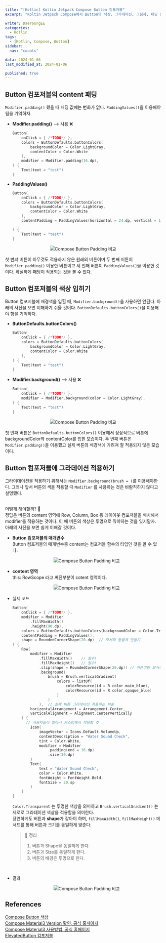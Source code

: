 ```yaml
---
title: "[Kotlin] Koltin Jetpack Compose Button 컴포저블"
excerpt: "Koltin Jetpack Compose에서 Button의 색상, 그라데이션, 그림자, 패딩 입히는 방법을 알아보자, "

writer: DaeYoungEE
categories:
  - Kotlin
tags:
  - [Kotlin, Compose, Button]
sidebar:
  nav: "counts"

data: 2024-01-06
last_modified_at: 2024-01-06

published: true
---
```


## Button 컴포저블의 content 패딩

`Modifier.padding()` 했을 때 패딩 값에는 변화가 없다. `PaddingValues()`을 이용해야 됨을 기억하자.

- **Modifier.padding()** --> 사용 ❌
  ```kotlin
  Button(
      onClick = { /*TODO*/ },
      colors = ButtonDefaults.buttonColors(
          backgroundColor = Color.LightGray,
          contentColor = Color.White
      ),
      modifier = Modifier.padding(16.dp),
  ) {
      Text(text = "test")
  }
  ```
- **PaddingValues()**

  ```kotlin
  Button(
      onClick = { /*TODO*/ },
      colors = ButtonDefaults.buttonColors(
          backgroundColor = Color.LightGray,
          contentColor = Color.White
      ),
      contentPadding = PaddingValues(horizontal = 24.dp, vertical = 12.dp),

  ) {
      Text(text = "test")
  }
  ```

<div align="center">
  <img alt="Compose Button Padding 비교" src="https://github.com/DaeYoungee/Compose_study/assets/121485300/923704e4-e97d-4e0e-a915-c22ec7ffafc5">   
</div>

첫 번쨰 버튼이 아무것도 적용하지 않은 원래의 버튼이며 두 번째 버튼이 `Modifier.padding()` 이용한 버튼이고 세 번째 버튼이 `PaddingValues()`을 이용한 것이다. 확실하게 패딩이 적용되는 것을 볼 수 있다.

## Button 컴포저블의 색상 입히기

Button 컴포저블에 배경색을 입힐 때, `Modifier.background()`을 사용하면 안된다. 아래의 사진을 보면 이해하기 쉬울 것이다. `ButtonDefaults.buttonColors()`을 이용해야 함을 기억하자.

- **ButtonDefaults.buttonColors()**

  ```kotlin
  Button(
      onClick = { /*TODO*/ },
      colors = ButtonDefaults.buttonColors(
          backgroundColor = Color.LightGray,
          contentColor = Color.White
      ),
  ) {
      Text(text = "test")
  }
  ```

- **Modifier.background()** --> 사용 ❌

  ```kotlin
  Button(
      onClick = { /*TODO*/ },
      modifier = Modifier.background(color = Color.LightGray),
  ) {
      Text(text = "test")
  }
  ```

<div align="center">
  <img alt="Compose Button Padding 비교" src="https://github.com/DaeYoungee/Compose_study/assets/121485300/41a487a4-09b6-4462-919c-9e7c32aec326">   
</div>

첫 번째 버튼은 `ButtonDefaults.buttonColors()` 이용해서 정상적으로 버튼에 backgroundColor와 contentColor를 입힌 모습이다. 두 번째 버튼은 `Modifier.padding()`을 이용했고 실제 버튼의 배경색에 가려져 잘 적용되지 않은 모습이다.

## Button 컴포저블에 그라데이션 적용하기

그라이데이션을 적용하기 위해서는 `Modifier.background(brush = )`를 이용해야한다. 그러나 앞서 버튼의 색을 적용할 때 `Modifier` 를 사용하는 것은 바람직하지 않다고 설명했다.

<br>
어떻게 해야할까? 🧐

<br>   
정답은 버튼의 content 영역에 Row, Column, Box 등 레이아웃 컴포저블을 배치해서 modifier를 적용하는 것이다. 이 때 버튼의 색상은 투명으로 줘야하는 것을 잊지말자. 아래의 사진을 보면 쉽게 이해갈 것이다.

- **Button 컴포저블의 매개변수**  
  Button 컴포저블의 매개변수중 content는 컴포저블 함수의 타입인 것을 알 수 있다.
  <div align="center">
    <img alt="Compose Button Padding 비교" src="https://github.com/DaeYoungee/Compose_study/assets/121485300/b6a11010-7c92-4b30-836d-0d42dd024bca">   
  </div>
- **content 영역**  
  this: RowScope 라고 써진부분이 cotent 영역이다.
  <div align="center">
    <img alt="Compose Button Padding 비교" src="https://github.com/DaeYoungee/Compose_study/assets/121485300/96488ccc-9218-41a2-8fa2-6c627637b2a8">   
  </div>
- 실제 코드

  ```kotlin
  Button(
      onClick = { /*TODO*/ },
      modifier = Modifier
          .fillMaxWidth()
          .height(90.dp),
      colors = ButtonDefaults.buttonColors(backgroundColor = Color.Transparent),  //  버튼 배경색 투명화
      contentPadding = PaddingValues(),
      shape = RoundedCornerShape(20.dp)  // 모서리 둥글게 만들기
  ) {
      Row(
          modifier = Modifier
              .fillMaxWidth()    // 필수!
              .fillMaxHeight()   // 필수!
              .clip(shape = RoundedCornerShape(20.dp)) // 버튼이랑 모서리 각도 똑같이 적용할 것!
              .background(
                  brush = Brush.verticalGradient(
                      colors = listOf(
                          colorResource(id = R.color.main_blue),
                          colorResource(id = R.color.opaque_blue)
                      )
                  )
              ),  // 실제 버튼 그라데이션 적용하는 부분
          horizontalArrangement = Arrangement.Center,
          verticalAlignment = Alignment.CenterVertically
      ) {
        // 사용자들이 알아서 커스텀해서 적용할 것
          Icon(
              imageVector = Icons.Default.VolumeUp,
              contentDescription = "Water Sound Check",
              tint = Color.White,
              modifier = Modifier
                  .padding(end = 16.dp)
                  .size(30.dp)
          )
          Text(
              text = "Water Sound Check",
              color = Color.White,
              fontWeight = FontWeight.Bold,
              fontSize = 20.sp
          )
      }
  }
  ```

  `Color.Transparent` 는 투명한 색상을 의미하고 `Brush.verticalGradient()` 는 세로로 그라데이션 색상을 적용함을 의미한다.  
   당연하게도 버튼과 **shape**가 같아야 하며, `fillMaxWidth()`, `fillMaxHeight()` 메서드를 통해 버튼과 크기를 동일하게 맞춘다.

  > 📌 정리
  >
  > 1.  버튼과 Shape을 동일하게 한다.
  > 2.  버튼과 Size를 동일하게 한다.
  > 3.  버튼의 배경은 투명으로 한다.

  <br>

- 결과
  <div align="center">
    <img alt="Compose Button Padding 비교" src="https://github.com/DaeYoungee/Compose_study/assets/121485300/98602adc-0dac-4e20-add7-225fda9e1679">   
  </div>

## References

[Compose Button 색상](https://kotlinworld.com/243?category=974080)  
[Compose Material3 Version 확인, 공식 홈페이지](https://developer.android.com/jetpack/androidx/releases/compose-material3?hl=ko)  
[Compose Material3 사용방법, 공식 홈페이지](https://developer.android.com/jetpack/compose/designsystems/material3?hl=ko)  
[ElevatedButton 컴포저블](https://semicolonspace.com/jetpack-compose-material3-elevatedbutton/)
